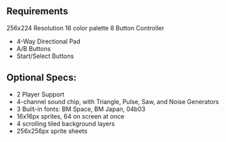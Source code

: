 ## Requirements

256x224 Resolution
16 color palette 
8 Button Controller
- 4-Way Directional Pad
- A/B Buttons
- Start/Select Buttons

## Optional Specs:

- 2 Player Support
- 4-channel sound chip, with Triangle, Pulse, Saw, and Noise Generators
- 3 Built-in fonts: BM Space, BM Japan, 04b03
- 16x16px sprites, 64 on screen at once
- 4 scrolling tiled background layers
- 256x256px sprite sheets